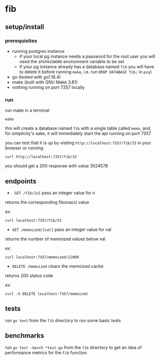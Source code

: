 # fib

## setup/install

### prerequisites

- running postgres instance
  - if your local pg instance needs a password for the root user you will
    need the `$PGPASSWORD` environment variable to be set
  - if your pg instance already has a database named `fib` you will have to
    delete it before running `make`, i.e. run `DROP DATABASE fib;` in
    `psql`
- go (tested with go1.16.4)
- make (built with GNU Make 3.81)
- nothing running on port 7357 locally

### run

run make in a terminal

```
make
```

this will create a database named `fib` with a single table called `memo`,
and, for simplicity's sake, it will immediately start the api running on port
7357

you can test that it is up by visiting `http://localhost:7357/fib/33` in your
browser or running

```
curl http://localhost:7357/fib/33
```

you should get a 200 response with value 3524578

## endpoints

- ` GET /fib/{n}` pass an integer value for n 

returns the corresponding fibonacci value

ex: 

```
curl localhost:7357/fib/23
```

- `GET /memoized/{val}` pass an integer value for val

returns the number of memoized values below val

ex: 
```
curl localhost:7357/memoized/12000
```

- `DELETE /memoized` clears the memoized cache

returns 200 status code

ex: 
```
curl -X DELETE localhost:7357/memoized
```

## tests

run `go test` from the `fib` directory to run some basic tests

## benchmarks

run `go test -bench *test.go` from the `fib` directory to get an idea of
performance metrics for the `Fib` function
